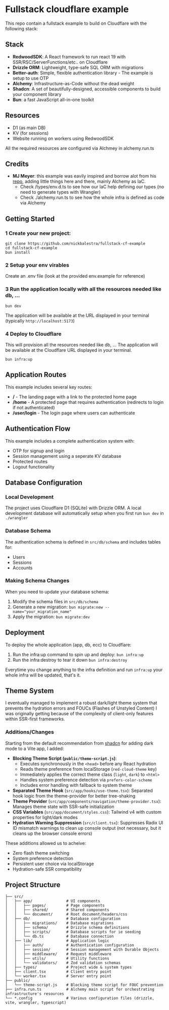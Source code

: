 # Fullstack cloudflare example

This repo contain a fullstack example to build on Cloudflare with the following stack:

## Stack

- **RedwoodSDK**: A React framework to run react 19 with SSR/RSC/ServerFunctions/etc.. on Cloudflare
- **Drizzle ORM**: Lightweight, type-safe SQL ORM with migrations
- **Better-auth**: Simple, flexible authentication library - The example is setup to use OTP
- **Alchemy**: Infrastructure-as-Code without the dead weight
- **Shadcn**: A set of beautifully-designed, accessible components to build your component library
- **Bun**: a fast JavaScript all-in-one toolkit

## Resources

- D1 (as main DB)
- KV (for sessions)
- Website running on workers using RedwoodSDK

All the required resources are configured via Alchmey in alchemy.run.ts

## Credits

- **MJ Meyer**: this example was eavily inspired and borrow alot from his [repo](https://github.com/mj-meyer/rwsdk-better-auth-drizzle), adding little things here and there, mainly Alchemy as IaC.
  - Check /types/env.d.ts to see how our IaC help defining our types (no need to generate types with Wrangler)
  - Check ./alchemy.run.ts to see how the whole infra is defined as code via Alchemy

## Getting Started

### 1 Create your new project:

```shell
git clone https://github.com/nickbalestra/fullstack-cf-example
cd fullstack-cf-example
bun install
```

### 2 Setup your env virables

Create an .env file (look at the provided env.example for reference)

### 3 Run the application locally with all the resources needed like db, ...

```shell
bun dev
```

The application will be available at the URL displayed in your terminal (typically `http://localhost:5173`)

### 4 Deploy to Cloudflare

This will provision all the resources needed like db, ...
The application will be available at the Cloudflare URL displayed in your terminal.

```shell
bun infra:up
```

## Application Routes

This example includes several key routes:

- **/** - The landing page with a link to the protected home page
- **/home** - A protected page that requires authentication (redirects to login if not authenticated)
- **/user/login** - The login page where users can authenticate

## Authentication Flow

This example includes a complete authentication system with:

- OTP for signup and login
- Session management using a seperate KV database
- Protected routes
- Logout functionality

## Database Configuration

### Local Development

The project uses Cloudflare D1 (SQLite) with Drizzle ORM. A local development database will automatically setup when you first run `bun dev` in `./wrangler`

### Database Schema

The authentication schema is defined in `src/db/schema` and includes tables for:

- Users
- Sessions
- Accounts

### Making Schema Changes

When you need to update your database schema:

1. Modify the schema files in `src/db/schema`
2. Generate a new migration: `bun migrate:new --name="your_migration_name"`
3. Apply the migration: `bun migrate:dev`

## Deployment

To deploy the whole application (app, db, ecc) to Cloudflare:

1. Run the infra:up command to spin up and deploy: `bun infra:up`
2. Run the infra:destroy to tear it down `bun infra:destroy`

Everytime you change anything to the infra definition and run `infra:up` your whole infra will be updated, that's it.

## Theme System

I eventually managed to implement a robust dark/light theme system that prevents the hydration errors and FOUCs (Flashes of Unstyled Content) I was originally getting because of the complexity of client-only features within SSR-first frameworks.

### Additions/Changes

Starting from the default recommendation from [shadcn](https://ui.shadcn.com/docs/dark-mode/vite) for adding dark mode to a Vite app, I added:
- **Blocking Theme Script (`public/theme-script.js`)**:
  - Executes synchronously in the `<head>` before any React hydration
  - Reads theme preference from localStorage (`red-cloud-theme` key)
  - Immediately applies the correct theme class (`light`, `dark`) to `<html>`
  - Handles system preference detection via `prefers-color-scheme`
  - Includes error handling with fallback to system theme
- **Separated Theme Hook** (`src/app/hooks/use-theme.tsx`): Separated hook logic from the theme-provider for better tree-shaking
- **Theme Provider** (`src/app/components/navigation/theme-provider.tsx`): Manages theme state with SSR-safe initialization
- **CSS Variables** (`src/app/document/styles.css`): Tailwind v4 with custom properties for light/dark modes
- **Hydration Warning Suppression** (`src/client.tsx`): Suppresses Radix UI ID mismatch warnings to clean up console output (not necessary, but it cleans up the browser console errors)

These additions allowed us to acheive:
- Zero flash theme switching
- System preference detection
- Persistent user choice via localStorage
- Hydration-safe SSR compatibility

## Project Structure

```
├── src/
│   ├── app/               # UI components
│   │   ├── pages/         # Page components
│   │   ├── shared/        # Shared components
│   │   └── document/      # Root document/headers/css
│   ├── db/                # Database configuration
│   │   ├── migrations/    # Database migrations
│   │   ├── schema/        # Drizzle schema definitions
│   │   ├── scripts/       # Database scripts for ie seeding
│   │   └── db.ts          # Database connection
│   ├── lib/               # Application logic
│   │   ├── auth/          # Authentication configuration
│   │   ├── session/       # Session management with Durable Objects
│   │   ├── middleware/    # Request middleware
│   │   ├── utils/         # Utility functions
│   │   └── validators/    # Zod validation schemas
│   ├── types/             # Project wide & system types
│   ├── client.tsx         # Client entry point
│   └── worker.tsx         # Server entry point
├── public/
│   └── theme-script.js    # Blocking theme script for FOUC prevention
├── infra.run.ts           # Alchemy main script for orchestrating infrastructure's resources
└── *.config               # Various configuration files (drizzle, vite, wrangler, typescript)
```
